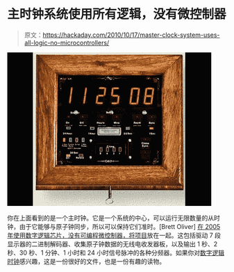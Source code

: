# 主时钟系统使用所有逻辑，没有微控制器

> 原文：<https://hackaday.com/2010/10/17/master-clock-system-uses-all-logic-no-microcontrollers/>

![](img/5e4f9d0fef85b0ebec9fcd8ce9299c11.png "master-clock-system")

你在上面看到的是一个主时钟。它是一个系统的中心，可以运行无限数量的从时钟，由于它能够与原子钟同步，所以可以保持它们准时。[Brett Oliver] [在 2005 年使用数字逻辑芯片，没有可编程微控制器，将项目](http://www.brettoliver.org.uk/masterclock.htm)放在一起。这包括驱动 7 段显示器的二进制解码器、收集原子钟数据的无线电收发器板，以及输出 1 秒、2 秒、30 秒、1 分钟、1 小时和 24 小时信号脉冲的各种分频器。如果你对[数字逻辑时钟](http://hackaday.com/2010/04/03/clock-sans-microcontroller/)感兴趣，这是一份很好的文件，也是一份有趣的读物。